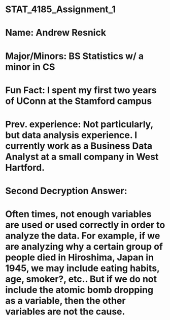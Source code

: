 # STAT_4185_Assignment_1
# Name: Andrew Resnick
# Major/Minors: BS Statistics w/ a minor in CS
# Fun Fact: I spent my first two years of UConn at the Stamford campus
# Prev. experience: Not particularly, but data analysis experience. I currently work as a Business Data Analyst at a small company in West Hartford.
# Second Decryption Answer:
#       Often times, not enough variables are used or used correctly in order to analyze the data. For example, if we are analyzing why a certain group of people died in Hiroshima, Japan in 1945, we may include eating habits, age, smoker?, etc.. But if we do not include the atomic bomb dropping as a variable, then the other variables are not the cause. 